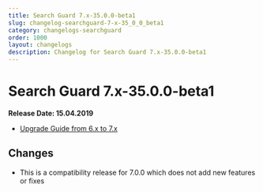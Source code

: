 ```yaml
---
title: Search Guard 7.x-35.0.0-beta1
slug: changelog-searchguard-7-x-35_0_0_beta1
category: changelogs-searchguard
order: 1000
layout: changelogs
description: Changelog for Search Guard 7.x-35.0.0-beta1
---
```


<!---
Copryight 2017-2019 floragunn GmbH
-->

# Search Guard 7.x-35.0.0-beta1

**Release Date: 15.04.2019**

* [Upgrade Guide from 6.x to 7.x](../_docs_installation/installation_upgrading_6_7.md)

## Changes

* This is a compatibility release for 7.0.0 which does not add new features or fixes